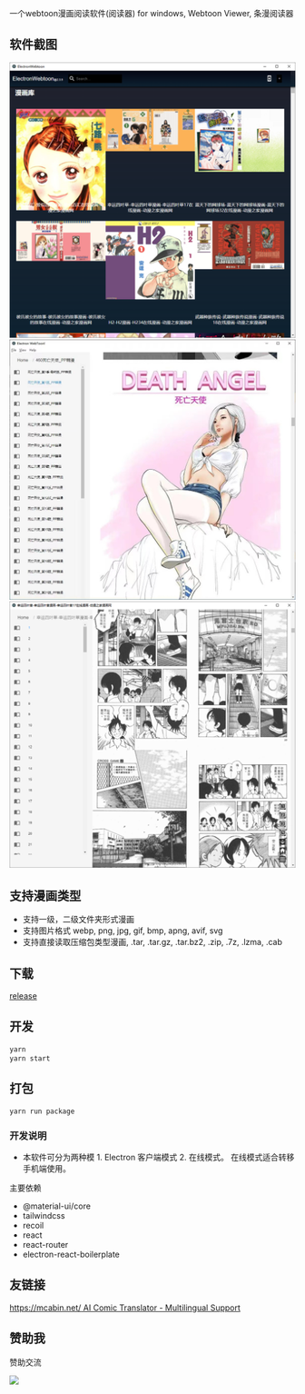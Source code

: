 一个webtoon漫画阅读软件(阅读器) for windows, Webtoon Viewer, 条漫阅读器

## 软件截图

![首页截图](/screenshots/homepage.png?raw=true)
![漫画截图1](/screenshots/two.jpeg?raw=true)
![漫画截图2](/screenshots/three.png?raw=true)

## 支持漫画类型

- 支持一级，二级文件夹形式漫画
- 支持图片格式 webp, png, jpg, gif, bmp, apng, avif, svg
- 支持直接读取压缩包类型漫画, .tar, .tar.gz, .tar.bz2, .zip, .7z, .lzma, .cab

## 下载

[release](https://github.com/Qquanwei/electron-webtoon/releases)

## 开发

```
yarn
yarn start
```

## 打包

```
yarn run package
```

### 开发说明

- 本软件可分为两种模 1. Electron 客户端模式 2. 在线模式。 在线模式适合转移手机端使用。

主要依赖

- @material-ui/core
- tailwindcss
- recoil
- react
- react-router
- electron-react-boilerplate

## 友链接

[https://mcabin.net/ AI Comic Translator - Multilingual Support](https://mcabin.net/)

## 赞助我

赞助交流

<img src="https://gantestatic.oss-cn-hangzhou.aliyuncs.com/alipay-qrcode.jpg" width="350">
